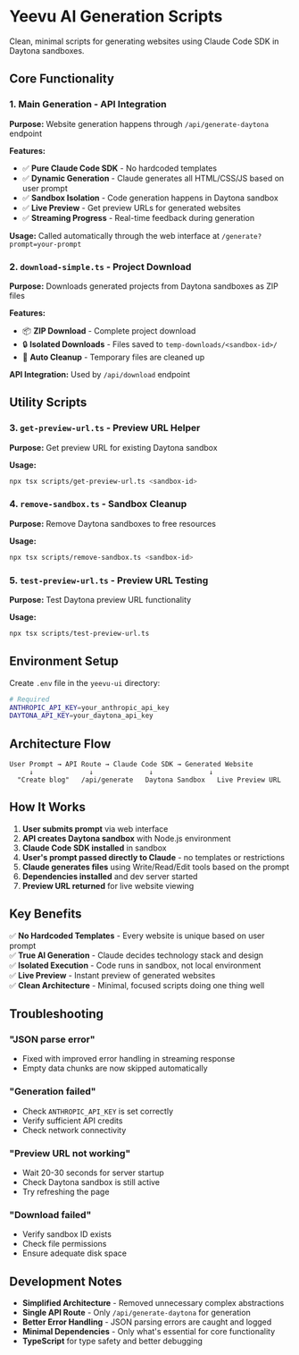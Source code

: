 # Yeevu AI Generation Scripts

Clean, minimal scripts for generating websites using Claude Code SDK in Daytona sandboxes.

## Core Functionality

### 1. Main Generation - API Integration
**Purpose:** Website generation happens through `/api/generate-daytona` endpoint

**Features:**
- ✅ **Pure Claude Code SDK** - No hardcoded templates
- ✅ **Dynamic Generation** - Claude generates all HTML/CSS/JS based on user prompt
- ✅ **Sandbox Isolation** - Code generation happens in Daytona sandbox
- ✅ **Live Preview** - Get preview URLs for generated websites
- ✅ **Streaming Progress** - Real-time feedback during generation

**Usage:** Called automatically through the web interface at `/generate?prompt=your-prompt`

### 2. `download-simple.ts` - Project Download
**Purpose:** Downloads generated projects from Daytona sandboxes as ZIP files

**Features:**
- 📦 **ZIP Download** - Complete project download
- 🔒 **Isolated Downloads** - Files saved to `temp-downloads/<sandbox-id>/`
- 🧹 **Auto Cleanup** - Temporary files are cleaned up

**API Integration:** Used by `/api/download` endpoint

## Utility Scripts

### 3. `get-preview-url.ts` - Preview URL Helper
**Purpose:** Get preview URL for existing Daytona sandbox

**Usage:**
```bash
npx tsx scripts/get-preview-url.ts <sandbox-id>
```

### 4. `remove-sandbox.ts` - Sandbox Cleanup  
**Purpose:** Remove Daytona sandboxes to free resources

**Usage:**
```bash
npx tsx scripts/remove-sandbox.ts <sandbox-id>
```

### 5. `test-preview-url.ts` - Preview URL Testing
**Purpose:** Test Daytona preview URL functionality

**Usage:**
```bash
npx tsx scripts/test-preview-url.ts
```

## Environment Setup

Create `.env` file in the `yeevu-ui` directory:

```bash
# Required
ANTHROPIC_API_KEY=your_anthropic_api_key
DAYTONA_API_KEY=your_daytona_api_key
```

## Architecture Flow

```
User Prompt → API Route → Claude Code SDK → Generated Website
     ↓              ↓              ↓              ↓
  "Create blog"   /api/generate   Daytona Sandbox   Live Preview URL
```

## How It Works

1. **User submits prompt** via web interface
2. **API creates Daytona sandbox** with Node.js environment  
3. **Claude Code SDK installed** in sandbox
4. **User's prompt passed directly to Claude** - no templates or restrictions
5. **Claude generates files** using Write/Read/Edit tools based on the prompt
6. **Dependencies installed** and dev server started
7. **Preview URL returned** for live website viewing

## Key Benefits

✅ **No Hardcoded Templates** - Every website is unique based on user prompt  
✅ **True AI Generation** - Claude decides technology stack and design  
✅ **Isolated Execution** - Code runs in sandbox, not local environment  
✅ **Live Preview** - Instant preview of generated websites  
✅ **Clean Architecture** - Minimal, focused scripts doing one thing well

## Troubleshooting

### "JSON parse error"
- Fixed with improved error handling in streaming response
- Empty data chunks are now skipped automatically

### "Generation failed"
- Check `ANTHROPIC_API_KEY` is set correctly
- Verify sufficient API credits
- Check network connectivity

### "Preview URL not working" 
- Wait 20-30 seconds for server startup
- Check Daytona sandbox is still active
- Try refreshing the page

### "Download failed"
- Verify sandbox ID exists
- Check file permissions
- Ensure adequate disk space

## Development Notes

- **Simplified Architecture** - Removed unnecessary complex abstractions
- **Single API Route** - Only `/api/generate-daytona` for generation
- **Better Error Handling** - JSON parsing errors are caught and logged
- **Minimal Dependencies** - Only what's essential for core functionality
- **TypeScript** for type safety and better debugging
